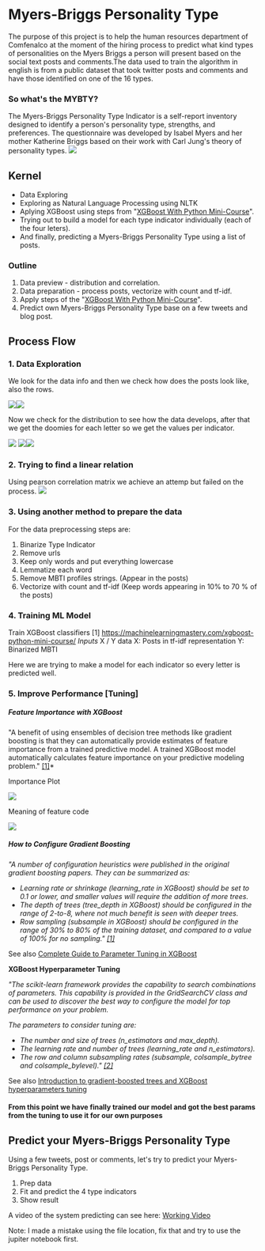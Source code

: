 # Myers-Briggs Personality Type

The purpose of this project is to help the human resources department of Comfenalco at the moment of the hiring process to predict what kind types of personalities on the Myers Briggs a person will present based on the social text posts and comments.The data used to train the algorithm in english is from a public dataset that took twitter posts and comments and have those identified on one of the 16 types.

### So what's the MYBTY?
The Myers-Briggs Personality Type Indicator is a self-report inventory designed to identify a person's personality type, strengths, and preferences. The questionnaire was developed by Isabel Myers and her mother Katherine Briggs based on their work with Carl Jung's theory of personality types.
<img src='https://pbs.twimg.com/media/DjVybLUXcAA9zc9.jpg'>


## Kernel
- Data Exploring
- Exploring as Natural Language Processing using NLTK
- Aplying XGBoost using steps from "[XGBoost With Python Mini-Course](https://machinelearningmastery.com/xgboost-python-mini-course/)".
- Trying out to build a model for each type indicator individually (each of the four leters).
- And finally, predicting a Myers-Briggs Personality Type using a list of posts.


### Outline

1. Data preview - distribution and correlation.
2. Data preparation - process posts, vectorize with count and tf-idf.
3. Apply steps of the "[XGBoost With Python Mini-Course](https://machinelearningmastery.com/xgboost-python-mini-course/)".
4. Predict own Myers-Briggs Personality Type base on a few tweets and blog post.

## Process Flow
### 1. Data Exploration
We look for the data info and then we check how does the posts look like, also the rows.

<img src='images/datainfo.png'><img src='images/datapostlist.png'>

Now we check for the distribution to see how the data develops, after that we get the doomies for each letter so we get the values per indicator.

<img src='images/DMBTI.png'>
<img src='images/headgetdoomies.png'><img src='images/DistribIndicator.png'>

### 2. Trying to find a linear relation
Using pearson correlation matrix we achieve an attemp but failed on the process.
<img src='images/pearsoncorr.png'>

### 3. Using another method to prepare the data
For the data preprocessing steps are:
1. Binarize Type Indicator
2. Remove urls
3. Keep only words and put everything lowercase
4. Lemmatize each word
5. Remove MBTI profiles strings. (Appear in the posts)
6. Vectorize with count and tf-idf (Keep words appearing in 10% to 70 % of the posts)

### 4. Training ML Model
Train XGBoost classifiers
[1] https://machinelearningmastery.com/xgboost-python-mini-course/
*Inputs*
X / Y data
X: Posts in tf-idf representation
Y: Binarized MBTI

Here we are trying to make a model for each indicator so every letter is predicted well.

### 5. Improve Performance [Tuning]
  ##### Feature Importance with XGBoost
"A benefit of using ensembles of decision tree methods like gradient boosting is that they can automatically provide estimates of feature importance from a trained predictive model. A trained XGBoost model automatically calculates feature importance on your predictive modeling problem." [[1]](https://machinelearningmastery.com/xgboost-python-mini-course/)*

Importance Plot

<img src='images/featureimp.png'>


Meaning of feature code

<img src='images/featuremean.png'>

  ##### How to Configure Gradient Boosting

  *"A number of configuration heuristics were published in the original gradient boosting papers. 
  They can be summarized as:*

  - *Learning rate or shrinkage (learning_rate in XGBoost) should be set to 0.1 or lower, and smaller values will require the addition of more trees.*
  - *The depth of trees (tree_depth in XGBoost) should be configured in the range of 2-to-8, where not much benefit is seen with deeper trees.*
  - *Row sampling (subsample in XGBoost) should be configured in the range of 30% to 80% of the training dataset, and compared to a value of 100% for no sampling." [[1]](https://machinelearningmastery.com/xgboost-python-mini-course/)*

  See also [Complete Guide to Parameter Tuning in XGBoost](https://www.analyticsvidhya.com/blog/2016/03/complete-guide-parameter-tuning-xgboost-with-codes-python/)


**XGBoost Hyperparameter Tuning**

*"The scikit-learn framework provides the capability to search combinations of parameters. This capability is provided in the GridSearchCV class and can be used to discover the best way to configure the model for top performance on your problem.*    

*The parameters to consider tuning are:*
- *The number and size of trees (n_estimators and max_depth).*
- *The learning rate and number of trees (learning_rate and n_estimators).*
- *The row and column subsampling rates (subsample, colsample_bytree and colsample_bylevel)." [[2]](https://machinelearningmastery.com/xgboost-python-mini-course/)*
    
See also [Introduction to gradient-boosted trees and XGBoost hyperparameters tuning](https://www.apprendimentoautomatico.it/en/introduction-to-gradient-boosted-trees-and-xgboost-hyperparameters-tuning-with-python/)

#### From this point we have finally trained our model and got the best params from the tuning to use it for our own purposes 

## Predict your Myers-Briggs Personality Type

Using a few tweets, post or comments, let's try to predict your Myers-Briggs Personality Type.

1. Prep data
2. Fit and predict the 4 type indicators
3. Show result

A video of the system predicting can see here: [Working Video]()

Note: I made a mistake using the file location, fix that and try to use the jupiter notebook first.
